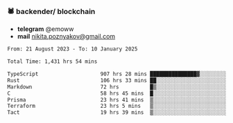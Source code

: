 ### 🕷 backender/ blockchain
- **telegram** @emoww
- **mail** nikita.poznyakov@gmail.com

<!--START_SECTION:waka-->

```txt
From: 21 August 2023 - To: 10 January 2025

Total Time: 1,431 hrs 54 mins

TypeScript                    907 hrs 28 mins ███████████████▓░░░░░░░░░   63.14 %
Rust                          106 hrs 33 mins ██░░░░░░░░░░░░░░░░░░░░░░░   07.41 %
Markdown                      72 hrs          █▒░░░░░░░░░░░░░░░░░░░░░░░   05.01 %
C                             58 hrs 45 mins  █░░░░░░░░░░░░░░░░░░░░░░░░   04.09 %
Prisma                        23 hrs 41 mins  ▒░░░░░░░░░░░░░░░░░░░░░░░░   01.65 %
Terraform                     23 hrs 5 mins   ▒░░░░░░░░░░░░░░░░░░░░░░░░   01.61 %
Tact                          19 hrs 39 mins  ▒░░░░░░░░░░░░░░░░░░░░░░░░   01.37 %
```

<!--END_SECTION:waka-->




